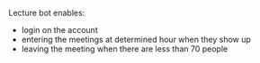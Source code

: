 Lecture bot enables:
- login on the account
- entering the meetings at determined hour when they show up
- leaving the meeting when there are less than 70 people
